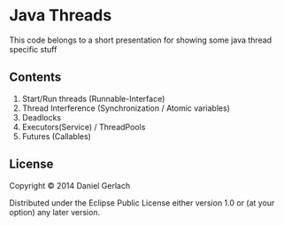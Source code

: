 # Java Threads

This code belongs to a short presentation for showing some java thread specific stuff

## Contents

1. Start/Run threads (Runnable-Interface)
2. Thread Interference (Synchronization / Atomic variables)
3. Deadlocks
4. Executors(Service) / ThreadPools
5. Futures (Callables)


## License

Copyright © 2014 Daniel Gerlach

Distributed under the Eclipse Public License either version 1.0 or (at
your option) any later version.
